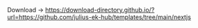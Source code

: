 Download -> https://download-directory.github.io/?url=https://github.com/julius-ek-hub/templates/tree/main/nextjs